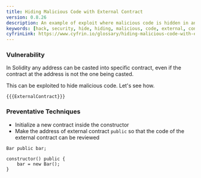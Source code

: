 ```yaml
---
title: Hiding Malicious Code with External Contract
version: 0.8.26
description: An example of exploit where malicious code is hidden in an external contract in Solidity
keywords: [hack, security, hide, hiding, malicious, code, external, contract]
cyfrinLink: https://www.cyfrin.io/glossary/hiding-malicious-code-with-external-contract-hack-solidity-code-example
---
```


### Vulnerability

In Solidity any address can be casted into specific contract,
even if the contract at the address is not the one being casted.

This can be exploited to hide malicious code. Let's see how.

```solidity
{{{ExternalContract}}}
```

### Preventative Techniques

- Initialize a new contract inside the constructor
- Make the address of external contract `public` so that the code of the
  external contract can be reviewed

```solidity
Bar public bar;

constructor() public {
    bar = new Bar();
}
```
